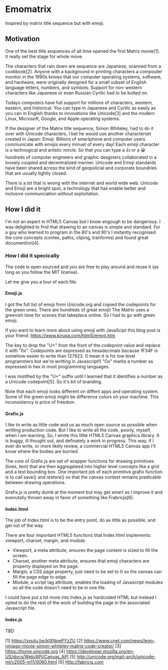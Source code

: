 # Emomatrix

Inspired by matrix title sequence but with emoji.

## Motivation


One of the best title sequences of all time opened the first Matrix movie[1]. 
It really set the stage for whole move. 

The characters that rain down are sequence are Japanese, scanned from a cookbook[2]. 
Anyone with a background in printing characters a compouter monitor in the 1990s knows 
that our computer operating systems, software, and hardware, were originally designed 
for a small subset of English language letters, numbers, and symbols. Support for 
non-western characters like Japanese or even Russian Cyrilic had to be bolted on.

Todays computers have full support for millions of characters, western, eastern, and 
historical. You can type in Japanese and Cyrilic as easily as you can in English thanks 
to innovations like Unicode[3] and the modern Linux, Microsoft, Google, and Apple 
operating systems.

If the designer of the Matrix title sequence, Simon Whiteley, had to do it over with 
Unicode characters, I bet he would use another characterset created in Japan: Emoji. 
Billions of smartphone and computer users communicate with emojis every minuet of every 
day! Each emoji character is a technogical and artistic mircle. So that you can type a 👍 
or a 😀 hundreds of computer engineers and graphic desginers collaborated in a loosely 
coupled and decentralized manner. Unicode and Emoji standards have been shared 
across the kind of geopolicial and corporate boundries that are usually tightly closed.

There is a lot that is wrong with the internet and world wide web. Unicode and Emoji are
a bright spot, a technology that has enable better and inclusive communciation without
exploitation. 

## How I did it

I'm not an expert in HTML5 Canvas but I know engough to be dangerious. I was delighted to
find that drawing to an canvas is simple and standard. For a guy who learned to program
in the 80's and 90's I instantly recognised the core concepts (contex, paths, cliping, 
tranforms) and found great documention[4].

### How I did it specically

The code is open sourced and you are free to play around and reuse it (as long as you 
follow the MIT license).

Let me give you a tour of each file:

#### Emoji.js

I got the full list of emoji from Unicode.org and copied the codepoints for the
green ones. There are hundreds of great emoji! The Matrix uses a greenish tone 
for scenes that takeplace online. So I had to go with green emoji.

If you want to learn more about using emoji with JavaScipt this blog post is your 
friend: https://www.kirupa.com/html5/emoji.htm

The key to drop the "U+" from the front of the codepoint value and replace it 
with "0x". Codepoints are expressed as hexadecimals because 1F34F is somehow easier 
to write than 127823. (I mean it is for low level programmers but we're writting in
Javascript!) "Ox" marks a number as expressed in hex in most programming languages.

I was mistified by the "U+" suffix until I learned that it identifies a number as 
a Unicode codepoint[5]. So it's bit of branding.

Note that each emoji looks different on diffent apps and operating system. Some of 
the green emoji might be difference colors on your machine. This inconsistency is
price of freedom.

#### Grafix.js

I like to write as little code and us as much open source as possible when
writting production code. But I like to write all the code, poorly, myself, when I
am learning. So, I wrote this little HTML5 Canvas graphics library. It is buggy,
ill thought out, and definately a work in progress. This way, if I ever do write,
or more likely review, a commercial HTML5 Canvas app I'll know where the bodies
are burried.

The core of Grafix.js are set of wrapper functions for drawing primitives (lines, 
text) that are then aggregateed into higher level concepts like a grid and a text
bounding box. One important job of each primitive grafix function is to call
save() and restore() so that the canvas context remains predicable between
drawing operations.

Grafix.js is pretty dumb at the moment but may get smart as I improve it and 
evenutally thrown away in favor of something like Frabricjs[6].

#### Index.html

The job of Index.html is to be the entry point, do as little as possible, and 
get out of the way.

There are four important HTML5 functions that Index.html implements: viewport,
charset, margin, and module.
- Viewport, a meta attribute, ensures the page content is sized to fill the 
screen.
- Charset, another meta attribute, ensures that emoji characters are property
displayed on the page.
- Margin, a CSS page property, just need to be set to 0 so the canvas can fill
the page edge to edge.
- Module, a script tag attribute, enables the loading of Javascript modules so
all the code doesn't need to be in one file.

I could have put a lot more into Index.js as hardcoded HTML but instead I opted
to do the rest of the work of building the page in the associated Javascript
file.

#### Index.js

TBD












[1] https://youtu.be/kIXNpePYzZU
[2] https://www.cnet.com/news/lego-ninjago-movie-simon-whiteley-matrix-code-creator/
[3] https://home.unicode.org
[4] https://developer.mozilla.org/en-US/docs/Web/API/Canvas_API
[5] http://unicode.org/mail-arch/unicode-ml/y2005-m11/0060.html
[6] http://fabricjs.com
